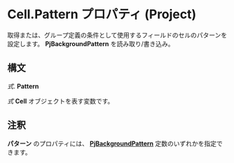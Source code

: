 
# Cell.Pattern プロパティ (Project)

取得または、グループ定義の条件として使用するフィールドのセルのパターンを設定します。 **PjBackgroundPattern** を読み取り/書き込み。


## 構文

 _式_. **Pattern**

 _式_ **Cell** オブジェクトを表す変数です。


## 注釈

 **パターン** のプロパティには、 **[PjBackgroundPattern](ae452d71-3cfd-15c3-5435-4918fbaac4a1.md)** 定数のいずれかを指定できます。

